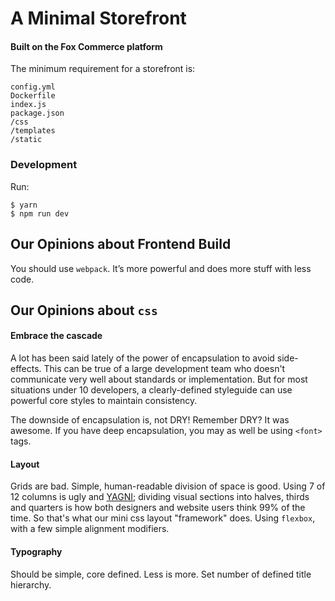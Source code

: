 # A Minimal Storefront
#### Built on the Fox Commerce platform

The minimum requirement for a storefront is:

```
config.yml
Dockerfile
index.js
package.json
/css
/templates
/static
```

### Development

Run:

```
$ yarn
$ npm run dev
```


## Our Opinions about Frontend Build
You should use `webpack`. It’s more powerful and does more stuff with less code.


## Our Opinions about `css`

#### Embrace the cascade
A lot has been said lately of the power of encapsulation to avoid side-effects.
This can be true of a large development team who doesn't communicate very well
about standards or implementation. But for most situations under 10 developers,
a clearly-defined styleguide can use powerful core styles to maintain consistency.

The downside of encapsulation is, not DRY! Remember DRY? It was awesome. If you
have deep encapsulation, you may as well be using `<font>` tags.

#### Layout
Grids are bad. Simple, human-readable division of space is good. Using 7 of 12
columns is ugly and [YAGNI](https://en.wikipedia.org/wiki/You_aren%27t_gonna_need_it);
dividing visual sections into halves, thirds and quarters is how both designers
and website users think 99% of the time. So that's what our mini css layout
"framework" does. Using `flexbox`, with a few simple alignment modifiers.

#### Typography
Should be simple, core defined. Less is more. Set number of defined title hierarchy.
